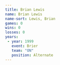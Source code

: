 ```yaml
---
title: Brian Lewis
name: Brian Lewis
name-sort: Lewis, Brian
games: 0
wins: 0
losses: 0
years:
 - year: 1999
   event: Brier
   team: "ON"
   position: Alternate
---
```

